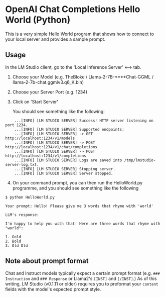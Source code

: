# OpenAI Chat Completions Hello World (Python)

This is a very simple Hello World program that shows how to connect to your local server and provides a sample prompt.

## Usage

In the LM Studio client, go to the 'Local Inference Server' <--> tab.

1. Choose your Model (e.g. TheBloke / Llama-2-7B-****Chat-GGML / llama-2-7b-chat.ggmlv3.q6_K.bin)
2. Choose your Server Port (e.g. 1234)
3. Click on 'Start Server'

	You should see something like the following:
```	
	...[INFO] [LM STUDIO SERVER] Success! HTTP server listening on port 1234.
	...[INFO] [LM STUDIO SERVER] Supported endpoints:
	...[INFO] [LM STUDIO SERVER] ->	GET  http://localhost:1234/v1/models
	...[INFO] [LM STUDIO SERVER] ->	POST http://localhost:1234/v1/chat/completions
	...[INFO] [LM STUDIO SERVER] ->	POST http://localhost:1234/v1/completions
	...[INFO] [LM STUDIO SERVER] Logs are saved into /tmp/lmstudio-server-log.txt.
	...[INFO] [LM STUDIO SERVER] Stopping server.
	...[INFO] [LM STUDIO SERVER] Server stopped.
```
4. On your command prompt, you can then run the HelloWorld.py programme, and you should see something like the following

```console
$ python HelloWorld.py

Your prompt: Hello! Please give me 3 words that rhyme with 'world'

LLM's response:

I'm happy to help you with that! Here are three words that rhyme with "world":

1. Gold
2. Bold
3. Old Old
```

## Note about prompt format
Chat and Instruct models typically expect a certain prompt format (e.g. `### Instruction` and `### Response` or Llama2's `[INST]` and `[/INST]`.)
As of this writing, LM Studio (v0.1.11 or older) requires you to preformat your `content` fields with the model's expected prompt style.
